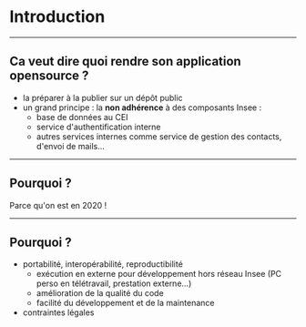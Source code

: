 # Introduction

----

## Ca veut dire quoi rendre son application opensource ?

- la préparer à la publier sur un dépôt public
- un grand principe : la **non adhérence** à des composants Insee :
    - base de données au CEI
    - service d'authentification interne
    - autres services internes comme service de gestion des contacts, d'envoi de mails...

----

## Pourquoi ?

Parce qu'on est en 2020 !

----

## Pourquoi ?

- portabilité, interopérabilité, reproductibilité
    - exécution en externe pour développement hors réseau Insee (PC perso en télétravail, prestation externe...)
    - amélioration de la qualité du code
    - facilité du développement et de la maintenance
- contraintes légales

